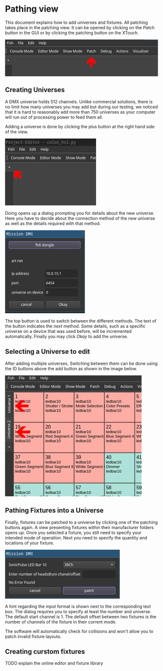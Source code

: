 # Pathing view

This document explains how to add universes and fixtures. All patching takes place in the patching view. It can be opened by clicking on the *Patch* button in the GUI or by clicking the patching button on the XTouch.

<img src="pictures/patch-view.png">

## Creating Universes
<!--TODO Explain the universe creation dialog together with its options and DMX topologies, as well as hardware aided input methods.-->
A DMX universe holds 512 channels. Unlike commercial solutions, there is no limit how many universes you may add but during our testing, we noticed that it is hard to reasonably add more than 750 universes as your computer will run out of processing power to feed them all.

Adding a universe is done by clicking the plus button at the right hand side of the view.

<img src="pictures/add-universe.png" alt="Button to add a new universe"/>

Doing opens up a dialog prompting you for details about the new universe. Here you have to decide about the connection method of the new universe as well as the details required with that method.

<img src="pictures/add-universe-dialog.png">

The top button is used to switch between the different methods. The text of the button indicates the *next* method. Some details, such as a specific universe on a device that was used before, will be incremented automatically. Finally you may click *Okay* to add the universe.

## Selecting a Universe to edit
After adding multiple universes, Switching between them can be done using the ID buttons above the add button as shown in the image below.

<img src="pictures/universe-switching.png">

## Pathing Fixtures into a Universe
<!--
TODO Explain the fixture selector and pathing dialog, as well as their hardware aided methods
-->

Finally, fixtures can be patched to a universe by clicking one of the patching buttons again.
A view presenting fixtures within their manufacturer folders opens up. Once you selected a fixture, you still need to specify your intended mode of operation. Next you need to specify the quantity and locations of your fixture.

<img src="pictures/patch-action-dialog.png">

A hint regarding the input format is shown next to the corresponding text box. The dialog requires you to specify at least the number and universe. The default start channel is 1. The default offset between two fixtures is the number of channels of the fixture in their current mode.

The software will automatically check for collisions and won't allow you to patch invalid fixture layouts.

## Creating curstom fixtures
TODO explain the online editor and fixture library

